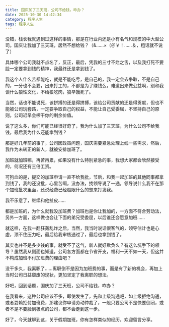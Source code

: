 ```yaml
---
title: 国庆加了三天班，公司不给钱，咋办？
date: 2025-10-30 14:42:34
category: 程序人生
tags: 程序人生
---
```


没错，栈长我就遇到过这样的事情，那是在行业内还是小有名气和规模的中大型公司。国庆让我加了三天班，居然不想给钱？（&……×（＠￥！……＆，粗话就不说了）

具体哪个公司我就不点名了，反正，最后，凭我的三寸不烂之舌，以及我打死不要脸一定要拿到钱的精神，我最终还是拿到钱了。

我这个人什么苦都能吃，就是不能吃亏，是自己的，我一定会去争取，不是自己的，一分也不会要，出来打工的，不都是为了赚钱么，难道出来做公益啊，别和我谈什么狼性文化，不给狼吃肉，狼早饿死了。

当然，话也不能说死，该拼搏的还是得拼搏，该给公司贡献的还是得贡献，但也不能被公司玩套路，一定要争取自己的权益，不能让自己受委屈，不坚持自己的原则，公司迟早会榨干你的剩余价值。

说了这么多，你们可能已经很好奇了，我为什么加了三天班，为什么公司不给我钱，最后我为什么还能拿到钱？

那是好几年前的事了，公司因政策问题，国庆需要紧急处理上线一些需求，然后，我作为未转正的新人，就被安排加班了。

加班就加班嘛，再苦再累，如果没有什么特别紧急的事，我想大家都会欣然接受的，何况还有三倍工资。

可狗血的是，提交的加班申请一直不给我批，节后，和我一起加班的其他同事都拿到钱了，我的还没批，心里苦啊，没办法，找领导说了一通，领导说什么我不在那个加班批次里面，还说经费已经超限什么的想来打发我。

我不乐意了，继续和他扯皮……

都是加班的，为什么就我没加班费？加班也是你让我加的，一方面不符合劳动法，另外一方面，这样做也会让下面的弟兄受委屈，以后谁还会愿意加班……

就这样，在我一翻狂轰乱炸之后，当然，我当时说话很客气的，领导估计也是心虚，顶不住压力吧，最后给我审核通过了，最后也拿到钱了。

其实也并不是多少钱的事，就受不了这气，新人就好欺负么？有这么坑手下的领导？虽然我从侧面也知道，公司各方面都在节省开支，福利一天不如一天，但这并不构成加班不付加班费的理由吧？

没干多久，我离职了……离职倒不是因为加班费的事，而是有了新的机会，再加上当时公司日益颓废的现状，更加坚定了我离职的想法。

好吧，回到话题，国庆加了三天班，公司不给钱，咋办？

在我看来，这种公司应该不多，即使发生了，先和上级沟通吧，如上级拒绝沟通，或者耍赖拒付加班费，那建议你申请劳动仲裁了，一般只要公司不是快要倒闭，或者不是不要脸到极点的公司，都不会走到这一步。

好了，今天就聊到这，关于假期加班，你有怎样类似的经历，欢迎留言分享。

